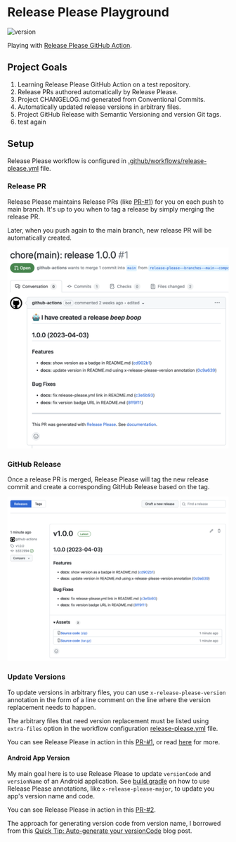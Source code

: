 # Release Please Playground

![version](https://img.shields.io/static/v1?label=version&message=2.0.0&color=blue) <!-- x-release-please-version -->

Playing with [Release Please GitHub Action](https://github.com/marketplace/actions/release-please-action).

## Project Goals

1. Learning Release Please GitHub Action on a test repository.
2. Release PRs authored automatically by Release Please.
3. Project CHANGELOG.md generated from Conventional Commits.
4. Automatically updated release versions in arbitrary files.
5. Project GitHub Release with Semantic Versioning and version Git tags.
7. test again
## Setup

Release Please workflow is configured
in [.github/workflows/release-please.yml](https://github.com/digrec/release-please-playground/blob/main/.github/workflows/release-please.yml)
file.

### Release PR

Release Please maintains Release PRs (like [PR-#1](https://github.com/digrec/release-please-playground/pull/1/files))
for you on each push to main branch. It's up to you when to tag a release by simply merging the release PR.

Later, when you push again to the main branch, new release PR will be automatically created.

<img src="./release-pr.png" width="600">

### GitHub Release

Once a release PR is merged, Release Please will tag the new release commit and create a corresponding GitHub Release
based on the tag.

<img src="./release.png" width="600">

### Update Versions

To update versions in arbitrary files, you can use `x-release-please-version` annotation in the form of a line comment
on the line where the version replacement needs to happen.

The arbitrary files that need version replacement must be listed using `extra-files` option in the workflow
configuration [release-please.yml](.github/workflows/release-please.yml) file.

You can see Release Please in action in this [PR-#1](https://github.com/digrec/release-please-playground/pull/1/files),
or read [here](https://github.com/marketplace/actions/release-please-action#adding-additional-files) for more.

#### Android App Version

My main goal here is to use Release Please to update `versionCode` and `versionName` of an Android application.
See [build.gradle](./build.gradle) on how to use Release Please annotations, like `x-release-please-major`,
to update you app's version name and code.

You can see Release Please in action in this [PR-#2](https://github.com/digrec/release-please-playground/pull/2/files).

The approach for generating version code from version name, I borrowed from
this [Quick Tip: Auto-generate your versionCode](https://proandroiddev.com/quick-tip-auto-generate-your-versioncode-614629f7d3bd)
blog post.
